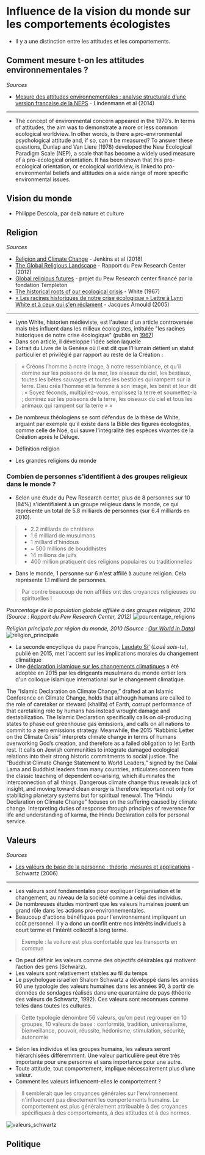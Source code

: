 # Influence de la vision du monde sur les comportements écologistes

- Il y a une distinction entre les attitudes et les comportements.

## Comment mesure t-on les attitudes environnementales ?

*Sources*

- [Mesure des attitudes environnementales : analyse structurale d’une version française de la NEPS](https://centrepsycle-amu.fr/wp-content/uploads/2013/10/Schleyer-Lindenmann2014.pdf) - Lindenmann et al (2014)

---

- The concept of environmental concern appeared in the 1970’s. In terms of attitudes, the aim was to demonstrate a more or less common ecological worldview. In other words, is there a pro-environmental psychological attitude and, if so, can it be measured? To answer these questions, Dunlap and Van Liere (1978) developed the New Ecological Paradigm Scale (NEP), a scale that has become a widely used measure of a pro-ecological orientation. It has been shown that this pro-ecological orientation, or ecological worldview, is linked to pro-environmental beliefs and attitudes on a wide range of more specific environmental issues. 

## Vision du monde

- Philippe Descola, par delà nature et culture

## Religion

*Sources*

- [Religion and Climate Change](https://www.annualreviews.org/doi/abs/10.1146/annurev-environ-102017-025855?journalCode=energy) - Jenkins et al (2018)
- [The Global Religious Landscape](https://www.pewforum.org/2012/12/18/global-religious-landscape-exec/) - Rapport du Pew Research Center (2012)
- [Global religious futures](http://www.globalreligiousfutures.org/questions) - projet du Pew Research center financé par la fondation Templeton
- [The historical roots of our ecological crisis](https://science.sciencemag.org/content/155/3767/1203) - White (1967)
- [« Les racines historiques de notre crise écologique » Lettre à Lynn White et à ceux qui s'en réclament](https://www.cairn.info/revue-pardes-2005-2-page-211.htm) - Jacques Arnould (2005)

---

- Lynn White, historien médiéviste, est l'auteur d'un article controversée mais très influent dans les milieux écologistes, intitulée "les racines historiques de notre crise écologique" (publié en [1967](https://science.sciencemag.org/content/155/3767/1203))
- Dans son article, il développe l'idée selon laquelle 
- Extrait du Livre de la Genèse où il est dit que l’Humain détient un statut particulier et privilégié par rapport au reste de la Création :
> « Créons l’homme à notre image, à notre ressemblance, et qu’il domine sur les poissons de la mer, les oiseaux du ciel, les bestiaux, toutes les bêtes sauvages et toutes les bestioles qui rampent sur la terre. Dieu créa l’homme et la femme à son image, les bénit et leur dit : « Soyez féconds, multipliez-vous, emplissez la terre et soumettez-la ; dominez sur les poissons de la terre, les oiseaux du ciel et tous les animaux qui rampent sur la terre » »
- De nombreux théologiens se sont défendus de la thèse de White, arguant par exemple qu'il existe dans la Bible des figures écologistes, comme celle de Noé, qui sauve l'intégralité des espèces vivantes de la Création après le Déluge.

- Définition religion
- Les grandes religions du monde

### Combien de personnes s'identifient à des groupes religieux dans le monde ?

- Selon une étude du Pew Research center, plus de 8 personnes sur 10 (84%) s'identifiaient à un groupe religieux dans le monde, ce qui représente un total de 5.8 milliards de personnes (sur 6.4 milliards en 2010). 
> * 2.2 milliards de chrétiens
> * 1.6 milliard de musulmans
> * 1 milliard d'hindous
> * ~ 500 millions de bouddhistes
> * 14 millions de juifs
> * 400 million pratiquent des religions populaires ou traditionnelles
- Dans le monde, 1 personne sur 6 n'est affilié à aucune religion. Cela représente 1.1 milliard de personnes.
> Par contre beaucoup de non affiliés ont des croyances religieuses ou spirituelles !

*Pourcentage de la population globale affiliée à des groupes religieux, 2010 (Source : Rapport du Pew Research Center, 2012)*
![pourcentage_religions](https://i.imgur.com/mFo47JA.png)

*Religion principale par région du monde, 2010 (Source : [Our World in Data](https://ourworldindata.org/grapher/main-religion-of-the-country-in))*
![religion_principale](https://i.imgur.com/mow6pw0.png)

- La seconde encyclique du pape François, [Laudato Si’](https://fr.wikipedia.org/wiki/Laudato_si%27) (*Loué sois-tu*), publié en 2015, met l'accent sur les implications morales du changement climatique
- Une [déclaration islamique sur les changements climatiques](https://unfccc.int/fr/news/declaration-islamique-sur-les-changements-climatiques) a été adoptée en 2015 par les dirigeants musulmans du monde entier lors d'un colloque islamique international sur le changement climatique.

The “Islamic Declaration on Climate Change,” drafted at an Islamic Conference on Climate Change,
holds that although humans are called to the role of caretaker or steward (khalifa) of Earth, corrupt
performance of that caretaking role by humans has instead wrought damage and destabilization.
The Islamic Declaration specifically calls on oil-producing states to phase out greenhouse gas
emissions, and calls on all nations to commit to a zero emissions strategy. Meanwhile, the 2015
“Rabbinic Letter on the Climate Crisis” interprets climate change in terms of humans overworking
God’s creation, and therefore as a failed obligation to let Earth rest. It calls on Jewish communities
to integrate damaged ecological relations into their strong historic commitments to social justice.
The “Buddhist Climate Change Statement to World Leaders,” signed by the Dalai Lama and
Buddhist leaders from many countries, articulates concern from the classic teaching of dependent
co-arising, which illuminates the interconnection of all things. Dangerous climate change thus
reveals lack of insight, and moving toward clean energy is therefore important not only for stabilizing
planetary systems but for spiritual renewal. The “Hindu Declaration on Climate Change”
focuses on the suffering caused by climate change. Interpreting duties of response through principles
of reverence for life and understanding of karma, the Hindu Declaration calls for personal
service.


## Valeurs

*Sources*

- [Les valeurs de base de la personne : théorie, mesures et applications](https://www.cairn.info/revue-francaise-de-sociologie-1-2006-4-page-929.htm) - Schwartz (2006)

---

- Les valeurs sont fondamentales pour expliquer l’organisation et le changement, au niveau de la société comme à celui des individus.
- De nombreuses études montrent que les valeurs humaines jouent un grand rôle dans les actions pro-environnementales.
- Beaucoup d'actions bénéfiques pour l'environnement impliquent un coût personnel. Il y a donc un conflit entre nos intérêts individuels à court terme et l'intérêt collectif à long terme.
> Exemple : la voiture est plus confortable que les transports en commun
- On peut définir les valeurs comme des objectifs désirables qui motivent l’action des gens (Schwarz).
- Les valeurs sont relativement stables au fil du temps
- Le psychologue israélien Shalom Schwartz a développé dans les années 90 une typologie des valeurs humaines dans les années 90, à partir de données de sondages réalisés dans une quarantaine de pays (théorie des valeurs de Schwartz, 1992). Ces valeurs sont reconnues comme telles dans toutes les cultures.
> Cette typologie dénombre 56 valeurs, qu'on peut regrouper en 10 groupes, 10 valeurs de base : conformité, tradition, universalisme, bienveillance, pouvoir, réussite, hédonisme, stimulation, sécurité, autonomie
- Selon les individus et les groupes humains, les valeurs seront hiérarchisées différemment. Une valeur particulière peut être très importante pour une personne et sans importance pour une autre. 
- Toute attitude, tout comportement, implique nécessairement plus d’une valeur.
- Comment les valeurs influencent-elles le comportement ?
> Il semblerait que les croyances générales sur l'environnement n'influencent pas directement les comportements humains. Le comportement est plus généralement attribuable à des croyances spécifiques à des comportements, à des attitudes et à des normes.

![valeurs_schwartz](https://i.imgur.com/NWddY5r.jpg)

## Politique
